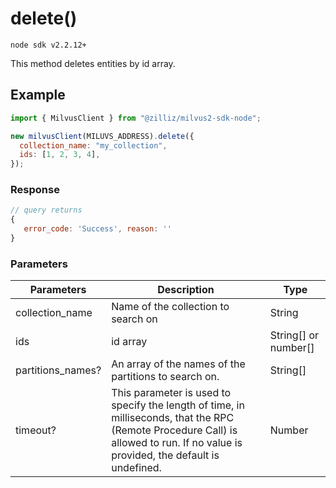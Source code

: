 # delete()

`node sdk v2.2.12+`

This method deletes entities by id array.

## Example

```javascript
import { MilvusClient } from "@zilliz/milvus2-sdk-node";

new milvusClient(MILUVS_ADDRESS).delete({
  collection_name: "my_collection",
  ids: [1, 2, 3, 4],
});
```

### Response

```javascript
// query returns
{
   error_code: 'Success', reason: ''
}
```

### Parameters

| Parameters        | Description                                                                                                                                                                       | Type                 |
| ----------------- | --------------------------------------------------------------------------------------------------------------------------------------------------------------------------------- | -------------------- |
| collection_name   | Name of the collection to search on                                                                                                                                               | String               |
| ids               | id array                                                                                                                                                                          | String[] or number[] |
| partitions_names? | An array of the names of the partitions to search on.                                                                                                                             | String[]             |
| timeout?          | This parameter is used to specify the length of time, in milliseconds, that the RPC (Remote Procedure Call) is allowed to run. If no value is provided, the default is undefined. | Number               |
